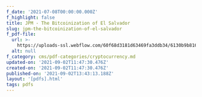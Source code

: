 ```yaml
---
f_date: '2021-07-08T00:00:00.000Z'
f_highlight: false
title: JPM - The Bitcoinization of El Salvador
slug: jpm-the-bitcoinization-of-el-salvador
f_pdf-file:
  url: >-
    https://uploads-ssl.webflow.com/60f68d3181d63469fa3ddb34/6130b9b816517861dc893aa3_JPM%20-%20The%20Bitcoinization%20of%20El%20Salvador.pdf
  alt: null
f_category: cms/pdf-categories/cryptocurrency.md
updated-on: '2021-09-02T11:47:30.476Z'
created-on: '2021-09-02T11:47:30.476Z'
published-on: '2021-09-02T13:43:13.188Z'
layout: '[pdfs].html'
tags: pdfs
---
```



